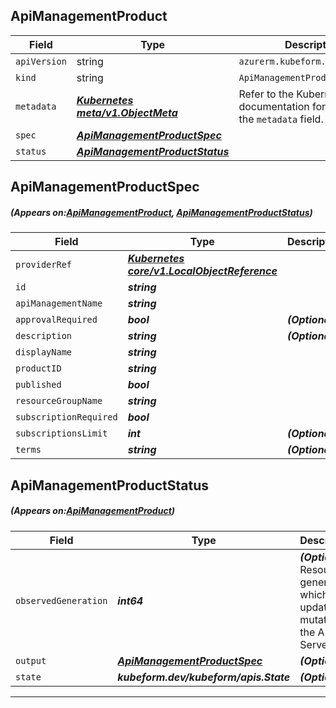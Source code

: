 ## ApiManagementProduct
| Field | Type | Description |
| ------ | ----- | ----------- |
| `apiVersion` | string | `azurerm.kubeform.com/v1alpha1` |
|    `kind` | string | `ApiManagementProduct` |
| `metadata` | ***[Kubernetes meta/v1.ObjectMeta](https://kubernetes.io/docs/reference/generated/kubernetes-api/v1.13/#objectmeta-v1-meta)***|Refer to the Kubernetes API documentation for the fields of the `metadata` field.|
| `spec` | ***[ApiManagementProductSpec](#ApiManagementProductSpec)***||
| `status` | ***[ApiManagementProductStatus](#ApiManagementProductStatus)***||
## ApiManagementProductSpec
##### (Appears on:[ApiManagementProduct](#ApiManagementProduct), [ApiManagementProductStatus](#ApiManagementProductStatus))
| Field | Type | Description |
| ------ | ----- | ----------- |
| `providerRef` | ***[Kubernetes core/v1.LocalObjectReference](https://kubernetes.io/docs/reference/generated/kubernetes-api/v1.13/#localobjectreference-v1-core)***||
| `id` | ***string***||
| `apiManagementName` | ***string***||
| `approvalRequired` | ***bool***| ***(Optional)*** |
| `description` | ***string***| ***(Optional)*** |
| `displayName` | ***string***||
| `productID` | ***string***||
| `published` | ***bool***||
| `resourceGroupName` | ***string***||
| `subscriptionRequired` | ***bool***||
| `subscriptionsLimit` | ***int***| ***(Optional)*** |
| `terms` | ***string***| ***(Optional)*** |
## ApiManagementProductStatus
##### (Appears on:[ApiManagementProduct](#ApiManagementProduct))
| Field | Type | Description |
| ------ | ----- | ----------- |
| `observedGeneration` | ***int64***| ***(Optional)*** Resource generation, which is updated on mutation by the API Server.|
| `output` | ***[ApiManagementProductSpec](#ApiManagementProductSpec)***| ***(Optional)*** |
| `state` | ***kubeform.dev/kubeform/apis.State***| ***(Optional)*** |
---
